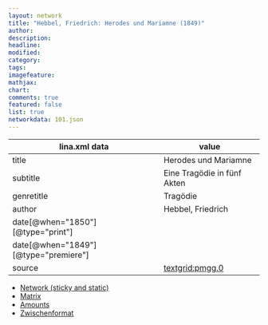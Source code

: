 ```yaml
---
layout: network
title: "Hebbel, Friedrich: Herodes und Mariamne (1849)"
author:
description:
headline:
modified:
category:
tags:
imagefeature: 
mathjax: 
chart: 
comments: true
featured: false
list: true
networkdata: 101.json
---
```

lina.xml data  | value
------------- | -------------
title|Herodes und Mariamne
subtitle|Eine Tragödie in fünf Akten
genretitle|Tragödie
author|Hebbel, Friedrich
date[@when="1850"][@type="print"]|
date[@when="1849"][@type="premiere"]|
source|[textgrid:pmgg.0](https://textgridlab.org/1.0/tgcrud-public/rest/textgrid:pmgg.0/data)



* [Network (sticky and static)](/network101)
* [Matrix](/matrix101)
* [Amounts](/amount101)
* [Zwischenformat](/lina101 )

